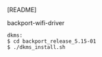 [README]

backport-wifi-driver
  
    dkms: 
    $ cd backport_release_5.15-01
    $ ./dkms_install.sh
